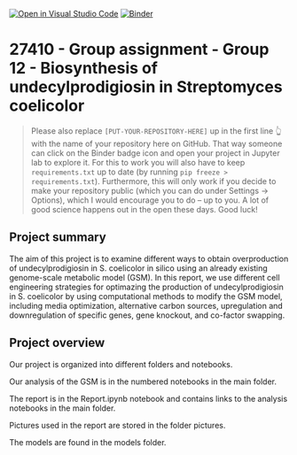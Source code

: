 [![Open in Visual Studio Code](https://classroom.github.com/assets/open-in-vscode-c66648af7eb3fe8bc4f294546bfd86ef473780cde1dea487d3c4ff354943c9ae.svg)](https://classroom.github.com/online_ide?assignment_repo_id=9255014&assignment_repo_type=AssignmentRepo)
[![Binder](https://mybinder.org/badge_logo.svg)](https://mybinder.org/v2/gh/https://github.com/27410/27410-group-assigment-12/main)

# 27410 - Group assignment - Group 12 - Biosynthesis of undecylprodigiosin in Streptomyces coelicolor

> Please also replace `[PUT-YOUR-REPOSITORY-HERE]` up in the first line 👆 with the name of your repository here on GitHub.
> That way someone can click on the Binder badge icon and open your project in Jupyter lab to explore it.
> For this to work you will also have to keep `requirements.txt` up to date (by running `pip freeze > requirements.txt`).
> Furthermore, this will only work if you decide to make your repository public (which you can do under Settings -> Options),
> which I would encourage you to do – up to you. A lot of good science happens out in the open these days.
> Good luck!

## Project summary
The aim of this project is to examine different ways to obtain overproduction of undecylprodigiosin in S. coelicolor in silico using an already existing genome-scale
metabolic model (GSM). In this report, we use different cell engineering strategies for optimazing the production of undecylprodigiosin in S. coelicolor by using 
computational methods to modify the GSM model, including media optimization, alternative carbon sources, upregulation and downregulation of specific genes,
gene knockout, and co-factor swapping. 


## Project overview 
Our project is organized into different folders and notebooks.

Our analysis of the GSM is in the numbered notebooks in the main folder.

The report is in the Report.ipynb notebook and contains links to the analysis notebooks in the main folder.

Pictures used in the report are stored in the folder pictures.

The models are found in the models folder.




